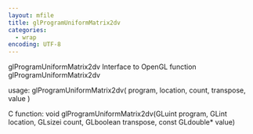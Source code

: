 ```yaml
---
layout: mfile
title: glProgramUniformMatrix2dv
categories:
  - wrap
encoding: UTF-8
---
```


glProgramUniformMatrix2dv  Interface to OpenGL function glProgramUniformMatrix2dv

usage:  glProgramUniformMatrix2dv( program, location, count, transpose, value )

C function:  void glProgramUniformMatrix2dv(GLuint program, GLint location, GLsizei count, GLboolean transpose, const GLdouble\* value)